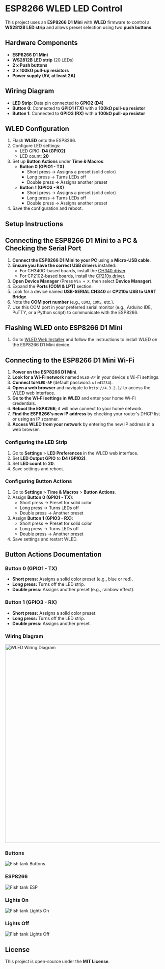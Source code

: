 # ESP8266 WLED LED Control

This project uses an **ESP8266 D1 Mini** with **WLED** firmware to control a **WS2812B LED strip** and allows preset selection using two **push buttons**.

## Hardware Components
- **ESP8266 D1 Mini**
- **WS2812B LED strip** (20 LEDs)
- **2 x Push buttons**
- **2 x 100kΩ pull-up resistors**
- **Power supply (5V, at least 2A)**

## Wiring Diagram
- **LED Strip**: Data pin connected to **GPIO2 (D4)**
- **Button 0**: Connected to **GPIO1 (TX)** with a **100kΩ pull-up resistor**
- **Button 1**: Connected to **GPIO3 (RX)** with a **100kΩ pull-up resistor**

## WLED Configuration
1. Flash **WLED** onto the ESP8266.
2. Configure LED settings:
   - LED GPIO: **D4 (GPIO2)**
   - LED count: **20**
3. Set up **Button Actions** under **Time & Macros**:
   - **Button 0 (GPIO1 - TX)**
     - Short press → Assigns a preset (solid color)
     - Long press → Turns LEDs off
     - Double press → Assigns another preset
   - **Button 1 (GPIO3 - RX)**
     - Short press → Assigns a preset (solid color)
     - Long press → Turns LEDs off
     - Double press → Assigns another preset
4. Save the configuration and reboot.


## Setup Instructions 
## Connecting the ESP8266 D1 Mini to a PC & Checking the Serial Port
1. **Connect the ESP8266 D1 Mini to your PC** using a **Micro-USB cable**.
2. **Ensure you have the correct USB drivers** installed:
   - For CH340G-based boards, install the [CH340 driver](https://www.wch.cn/download/CH341SER_EXE.html).
   - For CP2102-based boards, install the [CP210x driver](https://www.silabs.com/developers/usb-to-uart-bridge-vcp-drivers).
3. **Open Device Manager** (Press `Win + X`, then select **Device Manager**).
4. Expand the **Ports (COM & LPT)** section.
5. Look for a device named **USB-SERIAL CH340** or **CP210x USB to UART Bridge**.
6. Note the **COM port number** (e.g., `COM3`, `COM5`, etc.).
7. Use this COM port in your preferred serial monitor (e.g., Arduino IDE, PuTTY, or a Python script) to communicate with the ESP8266.

## Flashing WLED onto ESP8266 D1 Mini
1. Go to [WLED Web Installer](https://install.wled.me/) and follow the instructions to install WLED on the ESP8266 D1 Mini device.

## Connecting to the ESP8266 D1 Mini Wi-Fi
1. **Power on the ESP8266 D1 Mini.**
2. **Look for a Wi-Fi network** named `WLED-AP` in your device's Wi-Fi settings.
3. **Connect to `WLED-AP`** (default password: `wled1234`).
4. **Open a web browser** and navigate to `http://4.3.2.1/` to access the WLED web interface.
5. **Go to the Wi-Fi settings in WLED** and enter your home Wi-Fi credentials.
6. **Reboot the ESP8266**; it will now connect to your home network.
7. **Find the ESP8266's new IP address** by checking your router's DHCP list or using an IP scanner.
8. **Access WLED from your network** by entering the new IP address in a web browser.

### Configuring the LED Strip
1. Go to **Settings** > **LED Preferences** in the WLED web interface.
2. Set **LED Output GPIO** to **D4 (GPIO2)**.
3. Set **LED count** to **20**.
4. Save settings and reboot.

### Configuring Button Actions
1. Go to **Settings** > **Time & Macros** > **Button Actions**.
2. Assign **Button 0 (GPIO1 - TX)**:
   - Short press → Preset for solid color
   - Long press → Turns LEDs off
   - Double press → Another preset
3. Assign **Button 1 (GPIO3 - RX)**:
   - Short press → Preset for solid color
   - Long press → Turns LEDs off
   - Double press → Another preset
4. Save settings and restart WLED.

## Button Actions Documentation 
### Button 0 (GPIO1 - TX)
- **Short press:** Assigns a solid color preset (e.g., blue or red).
- **Long press:** Turns off the LED strip.
- **Double press:** Assigns another preset (e.g., rainbow effect).

### Button 1 (GPIO3 - RX)
- **Short press:** Assigns a solid color preset.
- **Long press:** Turns off the LED strip.
- **Double press:** Assigns another preset.


### Wiring Diagram
<img width="647" alt="WLED Wiring Diagram" src="https://github.com/user-attachments/assets/2baa67e3-dd93-4337-8142-be4f797d691a" />

### Buttons
![Fish tank Buttons](https://github.com/user-attachments/assets/75c9f72b-13c9-4b54-8c17-c81b924be908)

### ESP8266 
![Fish tank ESP](https://github.com/user-attachments/assets/4ac3930f-f49e-4686-83aa-d70821c837d2)

### Lights On
![Fish tank Lights On](https://github.com/user-attachments/assets/f0ceb648-1290-43c4-a621-f070bbe7dfc1)

### Lights Off
![Fish tank Lights Off](https://github.com/user-attachments/assets/c2640125-51be-4bc5-aa0f-4ce4a480f5f6)




## License
This project is open-source under the **MIT License**.


